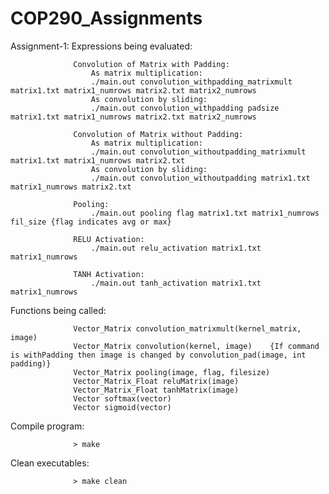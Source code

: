 # COP290_Assignments

Assignment-1: 
Expressions being evaluated:
                        
                  Convolution of Matrix with Padding:
                      As matrix multiplication:
                      ./main.out convolution_withpadding_matrixmult matrix1.txt matrix1_numrows matrix2.txt matrix2_numrows
                      As convolution by sliding:
                      ./main.out convolution_withpadding padsize matrix1.txt matrix1_numrows matrix2.txt matrix2_numrows

                  Convolution of Matrix without Padding:
                      As matrix multiplication:
                      ./main.out convolution_withoutpadding_matrixmult matrix1.txt matrix1_numrows matrix2.txt 
                      As convolution by sliding:
                      ./main.out convolution_withoutpadding matrix1.txt matrix1_numrows matrix2.txt

                  Pooling:
                      ./main.out pooling flag matrix1.txt matrix1_numrows fil_size {flag indicates avg or max}

                  RELU Activation:
                      ./main.out relu_activation matrix1.txt matrix1_numrows

                  TANH Activation:
                      ./main.out tanh_activation matrix1.txt matrix1_numrows
                        
Functions being called: 
                        
                  Vector_Matrix convolution_matrixmult(kernel_matrix, image)
                  Vector_Matrix convolution(kernel, image)    {If command is withPadding then image is changed by convolution_pad(image, int padding)}
                  Vector_Matrix pooling(image, flag, filesize)
                  Vector_Matrix_Float reluMatrix(image)
                  Vector_Matrix_Float tanhMatrix(image)
                  Vector softmax(vector)
                  Vector sigmoid(vector)
                
Compile program: 
                  
                  > make
               
Clean executables:
                  
                  > make clean
